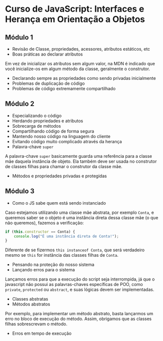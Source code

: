 # Curso de JavaScript: Interfaces e Herança em Orientação a Objetos

## Módulo 1

* Revisão de Classe, propriedades, acessores, atributos estáticos, etc
* Boas práticas ao declarar atributos

Em vez de inicializar os atributos sem algum valor, na MDN é indicado que você inicialize-os em algum método da classe, geralmente o construtor.

* Declarando sempre as propriedades como sendo privadas inicialmente
* Problemas de duplicação de código
* Problemas de código extremamente compartilhado

## Módulo 2

* Especializando o código
* Herdando propriedades e atributos
* Sobrecarga de métodos
* Compartilhando código de forma segura
* Mantendo nosso código na linguagem do cliente
* Evitando código muito complicado através da herança
* Palavra-chave `super`

A palavra-chave `super` basicamente guarda uma referência para a classe mãe daquela instância de objeto. Ela também deve ser usada no construtor de classes filhas para chamar o construtor da classe mãe.

* Métodos e propriedades privadas e protegidas

## Módulo 3

* Como o JS sabe quem está sendo instanciado

Caso estejamos utilizando uma classe mãe abstrata, por exemplo `Conta`, e queremos saber se o objeto é uma instância direta dessa classe mãe (o que não queremos), fazemos a verificação:

```js
if (this.constructor == Conta) {
    console.log("É uma instância direta de Conta!");
}
```

Diferente de se fizermos `this instanceof Conta`, que será verdadeiro mesmo se `this` for instância das classes filhas de `Conta`.

* Pensando na proteção do nosso sistema
* Lançando erros para o sistema

Lançamos erros para que a execução do script seja interrompida, já que o javascript não possui  as palavras-chaves específicas de POO, como `private`, `protected` ou `abstract`, e suas lógicas devem ser implementadas.

* Classes abstratas
* Métodos abstratos

Por exemplo, para implementar um método abstrato, basta lançarmos um erro no bloco de execução do método. Assim, obrigamos que as classes filhas sobrescrevam o método.

* Erros em tempo de execução